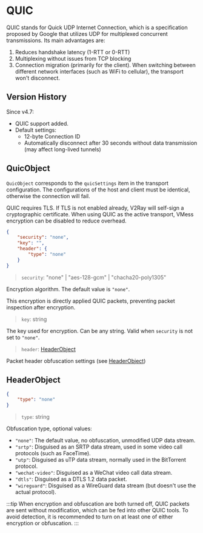 # QUIC

QUIC stands for Quick UDP Internet Connection, which is a specification proposed by Google that utilizes UDP for multiplexed concurrent transmissions. Its main advantages are:

1. Reduces handshake latency (1-RTT or 0-RTT)
2. Multiplexing without issues from TCP blocking
3. Connection migration (primarily for the client). When switching between different network interfaces (such as WiFi to cellular), the transport won't disconnect.

## Version History

Since v4.7:
* QUIC support added.
* Default settings:
  * 12-byte Connection ID
  * Automatically disconnect after 30 seconds without data transmission (may affect long-lived tunnels)

## QuicObject

`QuicObject` corresponds to the `quicSettings` item in the transport configuration. The configurations of the host and client must be identical, otherwise the connection will fail.

QUIC requires TLS. If TLS is not enabled already, V2Ray will self-sign a cryptographic certificate. When using QUIC as the active transport, VMess encryption can be disabled to reduce overhead.

```json
{
    "security": "none",
    "key": "",
    "header": {
        "type": "none"
    }
}
```

> `security`: "none" | "aes-128-gcm" | "chacha20-poly1305"

Encryption algorithm. The default value is `"none"`.

This encryption is directly applied QUIC packets, preventing packet inspection after encryption.

> `key`: string

The key used for encryption. Can be any string. Valid when `security` is not set to `"none"`.

> `header`: [HeaderObject](#headerobject)

Packet header obfuscation settings (see [HeaderObject](#HeaderObject))

## HeaderObject

```json
{
    "type": "none"
}
```

> `type`: string

Obfuscation type, optional values:

* `"none"`: The default value, no obfuscation, unmodified UDP data stream.
* `"srtp"`: Disguised as an SRTP data stream, used in some video call protocols (such as FaceTime).
* `"utp"`: Disguised as uTP data stream, normally used in the BitTorrent protocol.
* `"wechat-video"`: Disguised as a WeChat video call data stream.
* `"dtls"`: Disguised as a DTLS 1.2 data packet.
* `"wireguard"`: Disguised as a WireGuard data stream (but doesn't use the actual protocol).

:::tip
When encryption and obfuscation are both turned off, QUIC packets are sent without modification, which can be fed into other QUIC tools. To avoid detection, it is recommended to turn on at least one of either encryption or obfuscation.
:::
